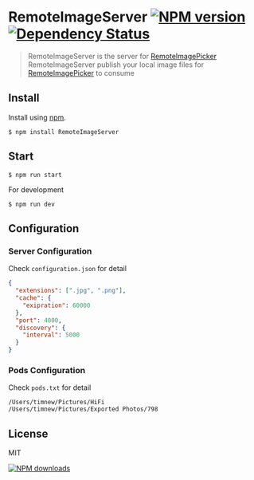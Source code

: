 RemoteImageServer [![NPM version][npm-image]][npm-url] [![Dependency Status][depstat-image]][depstat-url]
=================

> RemoteImageServer is the server for [RemoteImagePicker]  
> RemoteImageServer publish your local image files for [RemoteImagePicker] to consume

## Install

Install using [npm][npm-url].

    $ npm install RemoteImageServer

## Start

    $ npm run start

For development

    $ npm run dev

## Configuration

### Server Configuration

Check `configuration.json` for detail

```json
{
  "extensions": [".jpg", ".png"],
  "cache": {
    "exipration": 60000
  },
  "port": 4000,
  "discovery": {
    "interval": 5000
  }
}

```

### Pods Configuration

Check `pods.txt` for detail

```
/Users/timnew/Pictures/HiFi
/Users/timnew/Pictures/Exported Photos/798
```

## License
MIT

[![NPM downloads][npm-downloads]][npm-url]

[homepage]: https://github.com/timnew/RemoteImageServer

[npm-url]: https://npmjs.org/package/RemoteImageServer
[npm-image]: http://img.shields.io/npm/v/RemoteImageServer.svg?style=flat
[npm-downloads]: http://img.shields.io/npm/dm/RemoteImageServer.svg?style=flat

[depstat-url]: https://gemnasium.com/timnew/RemoteImageServer
[depstat-image]: http://img.shields.io/gemnasium/timnew/RemoteImageServer.svg?style=flat

[RemoteImagePicker]: https://github.com/timnew/RemoteImagePicker
